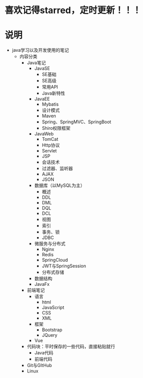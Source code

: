 # 喜欢记得starred，定时更新！！！

# 说明

- java学习以及开发使用的笔记
  - 内容分类
    - Java笔记
      - JavaSE
        - SE基础
        - SE高级
        - 常用API
        - Java新特性
      - JavaEE
        - Mybatis
        - 设计模式
        - Maven
        - Spring、SpringMVC、SpringBoot
        - Shiro权限框架
      - JavaWeb
        - TomCat
        - Http协议
        - Servlet
        - JSP
        - 会话技术
        - 过滤器、监听器
        - AJAX
        - JSON
      - 数据库（以MySQL为主）
        - 概述
        - DDL
        - DML
        - DQL
        - DCL
        - 视图
        - 索引
        - 事务、锁
        - JDBC
      - 微服务与分布式
        - Nginx
        - Redis
        - SpringCloud
        - JWT与SpringSession
        - 分布式存储
      - 数据结构
      - JavaFx
    - 前端笔记
      - 语言
        - html
        - JavaScript
        - CSS
        - XML
      - 框架
        - Bootstrap
        - JQuery
      - Vue
    - 代码块：平时保存的一些代码，直接粘贴就行
      - Java代码
      - 前端代码
    - Git与GItHub
    - Linux


